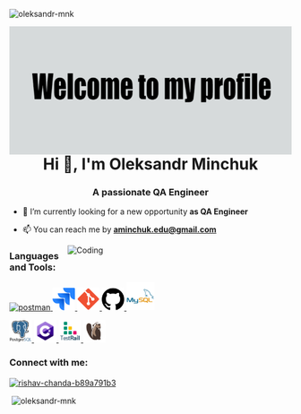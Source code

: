 <p align="left"> <img src="https://komarev.com/ghpvc/?username=oleksandr-mnk&label=Profile%20views&color=0e75b6&style=flat" alt="oleksandr-mnk" /> </p>
<img align="right" alt="Welcome" width="1000" src="https://github.com/Oleksandr-Mnk/Oleksandr-Mnk/blob/main/assets/welcome%20img.jpg">

<h1 align="center">Hi 👋, I'm Oleksandr Minchuk</h1>
<h3 align="center">A passionate QA Engineer</h3>


- 🔭 I’m currently looking for a new opportunity **as QA Engineer**

- 📫 You can reach me by **aminchuk.edu@gmail.com**


<img align="right" alt="Coding" width="400" src="https://cdn.dribbble.com/users/1162077/screenshots/3848914/programmer.gif">
<h3 align="left">Languages and Tools:</h3>
<a href="https://postman.com" rel="nofollow"> <img src="https://camo.githubusercontent.com/93b32389bf746009ca2370de7fe06c3b5146f4c99d99df65994f9ced0ba41685/68747470733a2f2f7777772e766563746f726c6f676f2e7a6f6e652f6c6f676f732f676574706f73746d616e2f676574706f73746d616e2d69636f6e2e737667" alt="postman" img title="Postman" width="40" height="40" data-canonical-src="https://www.vectorlogo.zone/logos/getpostman/getpostman-icon.svg" style="max-width: 100%;"> </a>
<a href="https://www.atlassian.com/ru/software/jira" rel="nofollow"> <img src="https://github.com/Oleksandr-Mnk/Oleksandr-Mnk/blob/main/assets/jira%20icon.png" alt="jira" img title="Jira" width="40" height="40" style="max-width: 100%;"> </a>
<a href="https://git-scm.com" rel="nofollow"> <img src="https://github.com/Oleksandr-Mnk/Oleksandr-Mnk/blob/main/assets/Git_icon.svg.png" alt="git" img title="Git" width="40" height="40" style="max-width: 100%;"> </a>
<a href="https://github.com" rel="nofollow"> <img src="https://github.com/Oleksandr-Mnk/Oleksandr-Mnk/blob/main/assets/githubicn.png" alt="github" img title="GitHub" width="40" height="40" style="max-width: 100%;"> </a>
<a href="https://www.mysql.com" rel="nofollow"> <img src="https://github.com/Oleksandr-Mnk/Oleksandr-Mnk/blob/main/assets/mysqlicon.png" alt="mysql" img title="MySQL" width="50" height="50" style="max-width: 100%;"> </a>
<p>
<a href="https://www.postgresql.org" rel="nofollow"> <img src="https://github.com/Oleksandr-Mnk/Oleksandr-Mnk/blob/main/assets/postgresql.png" alt="postgresql" img title="PostgreSQL" width="40" height="40" style="max-width: 100%;"> </a>
<a href="https://docs.microsoft.com/en-us/dotnet/csharp/" rel="nofollow"> <img src="https://github.com/Oleksandr-Mnk/Oleksandr-Mnk/blob/main/assets/csharp%20icon.png" alt="csharp" img title="C Sharp" width="40" height="40" style="max-width: 100%;"> </a>
<a href="https://www.gurock.com/testrail/" rel="nofollow"> <img src="https://github.com/Oleksandr-Mnk/Oleksandr-Mnk/blob/main/assets/testrail%20icon.png" alt="testrail" img title="TestRail" width="40" height="40" style="max-width: 100%;"> </a>
<a href="https://dbeaver.io" rel="nofollow"> <img src="https://github.com/Oleksandr-Mnk/Oleksandr-Mnk/blob/main/assets/dbeaver-icon.png" alt="dbeaver" img title="DBeaver" width="40" height="40" style="max-width: 100%;"> </a>
  </p>
<h3 align="left">Connect with me:</h3>
<p align="left">
<a href="https://www.linkedin.com/in/oleksandr-minchuk-qa-engineer/" target="blank"><img align="center" src="https://raw.githubusercontent.com/rahuldkjain/github-profile-readme-generator/master/src/images/icons/Social/linked-in-alt.svg" alt="rishav-chanda-b89a791b3" img title="My LinkedIn" height="30" width="40" /></a>
</p>
<p>&nbsp;<img align="center" src="https://github-readme-stats.vercel.app/api?username=oleksandr-mnk&show_icons=true&locale=en" alt="oleksandr-mnk" /></p>


